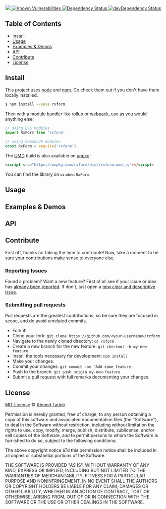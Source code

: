 <p align="center">
  <a href="https://www.codacy.com/manual/ahmedt/rxform?utm_source=github.com&amp;utm_medium=referral&amp;utm_content=metronlabsllc/rxform&amp;utm_campaign=Badge_Grade">
    <img src="https://api.codacy.com/project/badge/Grade/18033391cf154b35839fa2a377c44370"/>
  </a>
  <a href="https://snyk.io/test/github/metronlabsllc/rxform">
    <img src="https://snyk.io/test/github/metronlabsllc/rxform/badge.svg" alt="Known Vulnerabilities">
  </a>
  <a href="https://david-dm.org/metronlabsllc/rxform">
    <img src="https://david-dm.org/metronlabsllc/rxform.svg" alt="Dependency Status">
  </a>
  <a href="https://david-dm.org/metronlabsllc/rxform/?type=dev">
    <img src="https://david-dm.org/metronlabsllc/rxform/dev-status.svg" alt="devDependency Status">
  </a>
</p>

## Table of Contents

-   [Install](#install)
-   [Usage](#usage)
-   [Examples & Demos](#examples--demos)
-   [API](#api)
-   [Contribute](#contribute)
-   [License](#license)


## Install

This project uses [node](http://nodejs.org) and [npm](https://npmjs.com). Go check them out if you don't have them locally installed.

```sh
$ npm install --save rxform
```

Then with a module bundler like [rollup](http://rollupjs.org/) or [webpack](https://webpack.js.org/), use as you would anything else:

```javascript
// using ES6 modules
import RxForm from 'rxform'

// using CommonJS modules
const RxForm = require('rxform')
```

The [UMD](https://github.com/umdjs/umd) build is also available on [unpkg](https://unpkg.com):

```html
<script src="https://unpkg.com/rxform/dist/rxform.umd.js"></script>
```

You can find the library on `window.RxForm`.

## Usage


## Examples & Demos


## API


## Contribute

First off, thanks for taking the time to contribute!
Now, take a moment to be sure your contributions make sense to everyone else.

### Reporting Issues

Found a problem? Want a new feature? First of all see if your issue or idea has [already been reported](../../issues).
If don't, just open a [new clear and descriptive issue](../../issues/new).

### Submitting pull requests

Pull requests are the greatest contributions, so be sure they are focused in scope, and do avoid unrelated commits.

-   Fork it!
-   Clone your fork: `git clone https://github.com/<your-username>/rxform`
-   Navigate to the newly cloned directory: `cd rxform`
-   Create a new branch for the new feature: `git checkout -b my-new-feature`
-   Install the tools necessary for development: `npm install`
-   Make your changes.
-   Commit your changes: `git commit -am 'Add some feature'`
-   Push to the branch: `git push origin my-new-feature`
-   Submit a pull request with full remarks documenting your changes.

## License


[MIT License](https://opensource.org/licenses/MIT) © [Ahmed Tadde](https://ahmedtadde.com/)


Permission is hereby granted, free of charge, to any person obtaining a copy
of this software and associated documentation files (the "Software"), to deal
in the Software without restriction, including without limitation the rights
to use, copy, modify, merge, publish, distribute, sublicense, and/or sell
copies of the Software, and to permit persons to whom the Software is
furnished to do so, subject to the following conditions:

The above copyright notice aTd this permission notice shall be included in all
copies or substantial portions of the Software.

THE SOFTWARE IS PROVIDED "AS IS", WITHOUT WARRANTY OF ANY KIND, EXPRESS OR
IMPLIED, INCLUDING BUT NOT LIMITED TO THE WARRANTIES OF MERCHANTABILITY,
FITNESS FOR A PARTICULAR PURPOSE AND NONINFRINGEMENT. IN NO EVENT SHALL THE
AUTHORS OR COPYRIGHT HOLDERS BE LIABLE FOR ANY CLAIM, DAMAGES OR OTHER
LIABILITY, WHETHER IN AN ACTION OF CONTRACT, TORT OR OTHERWISE, ARISING FROM,
OUT OF OR IN CONNECTION WITH THE SOFTWARE OR THE USE OR OTHER DEALINGS IN THE
SOFTWARE.
